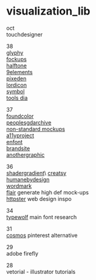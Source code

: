 # visualization_lib

oct\
touchdesigner

38\
[glyphy](https://glyphy.io) \
[fockups](https://fockups.com) \
[halftone](https://halftone.xoihazard.com) \
[9elements](https://9elements.com) \
[pixeden](https://pixeden.com) \
[lordicon](https://lordicon.com) \
[symbol](https://symbol.wtf) \
[tools dia](https://tools.dia.tv)

37\
[foundcolor](https://foundcolor.co)\
[peoplesgdarchive](https://peoplesgdarchive.org)\
[non-standard mockups](https://products.ls.graphics/longscroll-mockups)\
[a11yproject](https://a11yproject.com)\
[enfont](https://enfont.javierarce.com)\
[brandsite](https://brandsite.design)\
[anothergraphic](https://anothergraphic)

36\
[shadergradient]([https://www.shadergradient.co](https://www.shadergradient.co/customize?animate=on&axesHelper=off&brightness=1.2&cAzimuthAngle=180&cDistance=3.6&cPolarAngle=90&cameraZoom=1&color1=%23ff5005&color2=%23dbba95&color3=%23d0bce1&destination=onCanvas&embedMode=off&envPreset=city&format=gif&fov=45&frameRate=10&gizmoHelper=hide&grain=on&lightType=3d&pixelDensity=1&positionX=-1.4&positionY=0&positionZ=0&range=enabled&rangeEnd=40&rangeStart=0&reflection=0.1&rotationX=0&rotationY=10&rotationZ=50&shader=defaults&type=plane&uDensity=1.3&uFrequency=5.5&uSpeed=0.4&uStrength=4&uTime=0&wireframe=false))\
[creatsy](https://creatsy.com)\
[humanebydesign](https://humanebydesign.com)\
[wordmark](https://wordmark.it)\
[flair](https://flair.ai) generate high def mock-ups\
[httpster](https://httpster.net) web design inspo

34\
[typewolf](https://www.typewolf.com) main font research

31\
[cosmos](https://www.cosmos.so) pinterest alternative 

29\
adobe firefly 

28\
vetorial - illustrator tutorials 



